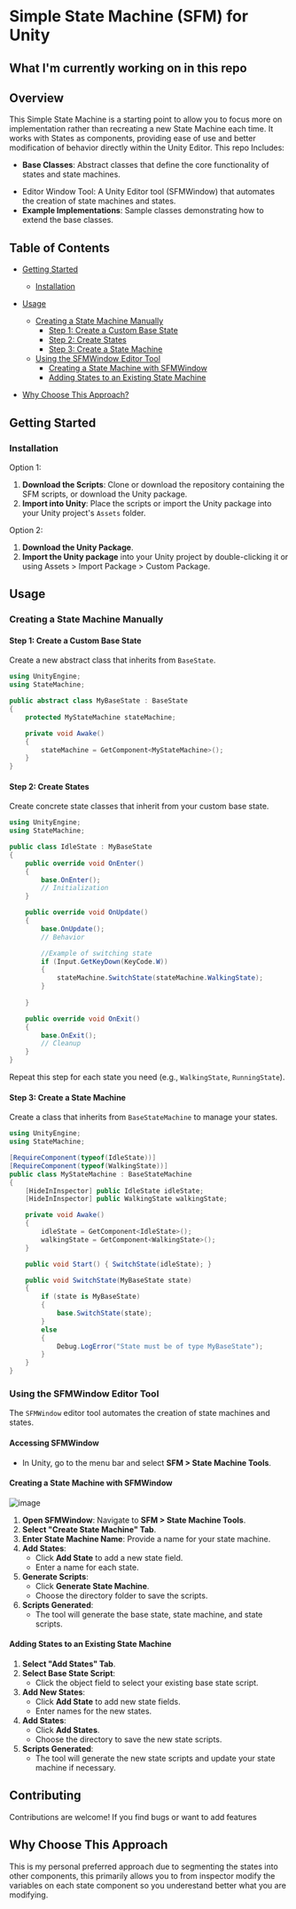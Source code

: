 # Simple State Machine (SFM) for Unity

## What I'm currently working on in this repo

## Overview

This Simple State Machine is a starting point to allow you to focus more on implementation rather than recreating a new State Machine each time. It works with States as components, providing ease of use and better modification of behavior directly within the Unity Editor. This repo Includes:

- **Base Classes**: Abstract classes that define the core functionality of states and state machines.

* Editor Window Tool: A Unity Editor tool (SFMWindow) that automates the creation of state machines and states.
* **Example Implementations**: Sample classes demonstrating how to extend the base classes.

## Table of Contents

- [Getting Started](#getting-started)

  - [Installation](#installation)

- [Usage](#usage)

  - [Creating a State Machine Manually](#creating-a-state-machine-manually)
    - [Step 1: Create a Custom Base State](#step-1-create-a-custom-base-state)
    - [Step 2: Create States](#step-2-create-states)
    - [Step 3: Create a State Machine](#step-3-create-a-state-machine)
  - [Using the SFMWindow Editor Tool](#using-the-sfmwindow-editor-tool)
    - [Creating a State Machine with SFMWindow](#creating-a-state-machine-with-sfmwindow)
    - [Adding States to an Existing State Machine](#adding-states-to-an-existing-state-machine)
   
- [Why Choose This Approach?](#Why-Choose-This-Approach)
## Getting Started

### Installation

Option 1:

1. **Download the Scripts**: Clone or download the repository containing the SFM scripts, or download the Unity package.
2. **Import into Unity**: Place the scripts or import the Unity package into your Unity project's `Assets` folder.

Option 2:

1. **Download the Unity Package**.
2. **Import the Unity package** into your Unity project by double-clicking it or using Assets > Import Package > Custom Package.



## Usage

### Creating a State Machine Manually

#### Step 1: Create a Custom Base State

Create a new abstract class that inherits from `BaseState`. 

```csharp
using UnityEngine;
using StateMachine;

public abstract class MyBaseState : BaseState
{
    protected MyStateMachine stateMachine;

    private void Awake()
    {
        stateMachine = GetComponent<MyStateMachine>();
    }
}
```

#### Step 2: Create States

Create concrete state classes that inherit from your custom base state.

```csharp
using UnityEngine;
using StateMachine;

public class IdleState : MyBaseState
{
    public override void OnEnter()
    {
        base.OnEnter();
        // Initialization
    }

    public override void OnUpdate()
    {
        base.OnUpdate();
        // Behavior

        //Example of switching state
        if (Input.GetKeyDown(KeyCode.W))
        {
            stateMachine.SwitchState(stateMachine.WalkingState);
        }
        
    }

    public override void OnExit()
    {
        base.OnExit();
        // Cleanup
    }
}
```

Repeat this step for each state you need (e.g., `WalkingState`, `RunningState`).

#### Step 3: Create a State Machine

Create a class that inherits from `BaseStateMachine` to manage your states.

```csharp
using UnityEngine;
using StateMachine;

[RequireComponent(typeof(IdleState))]
[RequireComponent(typeof(WalkingState))]
public class MyStateMachine : BaseStateMachine
{
    [HideInInspector] public IdleState idleState;
    [HideInInspector] public WalkingState walkingState;

    private void Awake()
    {
        idleState = GetComponent<IdleState>();
        walkingState = GetComponent<WalkingState>();
    }

    public void Start() { SwitchState(idleState); }

    public void SwitchState(MyBaseState state)
    {
        if (state is MyBaseState)
        {
            base.SwitchState(state);
        }
        else
        {
            Debug.LogError("State must be of type MyBaseState");
        }
    }
}
```

### Using the SFMWindow Editor Tool

The `SFMWindow` editor tool automates the creation of state machines and states.

#### Accessing SFMWindow

- In Unity, go to the menu bar and select **SFM > State Machine Tools**.

#### Creating a State Machine with SFMWindow
![image](https://github.com/user-attachments/assets/11c39cce-a435-4a75-9a55-0a285b9b0715)

1. **Open SFMWindow**: Navigate to **SFM > State Machine Tools**.
2. **Select "Create State Machine" Tab**.
3. **Enter State Machine Name**: Provide a name for your state machine.
4. **Add States**:
   - Click **Add State** to add a new state field.
   - Enter a name for each state.
5. **Generate Scripts**:
   - Click **Generate State Machine**.
   - Choose the directory folder to save the scripts.
6. **Scripts Generated**:
   - The tool will generate the base state, state machine, and state scripts.

#### Adding States to an Existing State Machine

1. **Select "Add States" Tab**.
2. **Select Base State Script**:
   - Click the object field to select your existing base state script.
3. **Add New States**:
   - Click **Add State** to add new state fields.
   - Enter names for the new states.
4. **Add States**:
   - Click **Add States**.
   - Choose the directory to save the new state scripts.
5. **Scripts Generated**:
   - The tool will generate the new state scripts and update your state machine if necessary.

## Contributing
Contributions are welcome! If you find bugs or want to add features

## Why Choose This Approach
This is my personal preferred approach due to segmenting the states into other components, this primarily allows you to from inspector modify the variables on each state component
so you underestand better what you are modifying.
